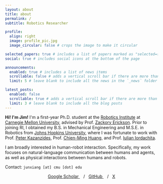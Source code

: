 ```yaml
---
layout: about
title: about
permalink: /
subtitle: Robotics Researcher

profile:
  align: right
  image: profile_pic.jpg
  image_circular: false # crops the image to make it circular

selected_papers: true # includes a list of papers marked as "selected={true}"
social: true # includes social icons at the bottom of the page

announcements:
  enabled: true # includes a list of news items
  scrollable: false # adds a vertical scroll bar if there are more than 3 news items
  limit: 5 # leave blank to include all the news in the `_news` folder

latest_posts:
  enabled: false
  scrollable: true # adds a vertical scroll bar if there are more than 3 new posts items
  limit: 3 # leave blank to include all the blog posts
---
```


**Hi! I'm Jim!** I'm a first-year Ph.D. student at the [Robotics Institute](https://www.ri.cmu.edu/) at [Carnegie Mellon University](https://www.cmu.edu/), advised by Prof. [Zackory Erickson](https://zackory.com/). Prior to joining RI, I obtained my B.S. in Mechanical Engineering and M.S.E. in Robotics from [Johns Hopkins University](https://www.jhu.edu/), where I was fortunate to work with Prof. [Peter Kazanzides](https://smarts.lcsr.jhu.edu/people/peter-kazanzides/), Prof. [Chien-Ming Huang](https://www.cs.jhu.edu/~cmhuang/), and Prof. [Iulian Iordachita](https://amiro.lcsr.jhu.edu/iulianiordachita/).

I am broadly interested in human-robot interaction. Specifically, my work focuses on natural-language communication between humans and agents, as well as physical interactions between humans and robots.

<!-- In my free time, I enjoy running, tennis, skiing, and photography. -->

Contact: `junxiang [at] cmu [dot] edu`

<div style="text-align: center;">
  <a href="https://scholar.google.com/citations?user=K7Zzm7YAAAAJ/">Google Scholar <i class="ai ai-google-scholar"></i></a>&nbsp;&nbsp;&nbsp;/&nbsp;&nbsp;&nbsp;<a href="https://github.com/jimwang418">GitHub <i class="fab fa-github"></i></a>&nbsp;&nbsp;&nbsp;/&nbsp;&nbsp;&nbsp;<a href="https://twitter.com/wang_junxiang_">X <i class="fab fa-x-twitter"></i></a>
</div>
